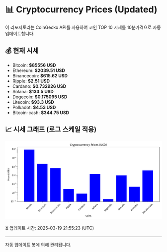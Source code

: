
# 📊 Cryptocurrency Prices (Updated)

이 리포지토리는 CoinGecko API를 사용하여 코인 TOP 10 시세를 10분가격으로 자동 업데이트합니다.

## 💰 현재 시세
- Bitcoin: **$85556 USD**
- Ethereum: **$2039.51 USD**
- Binancecoin: **$615.62 USD**
- Ripple: **$2.51 USD**
- Cardano: **$0.732926 USD**
- Solana: **$133.5 USD**
- Dogecoin: **$0.175095 USD**
- Litecoin: **$93.3 USD**
- Polkadot: **$4.53 USD**
- Bitcoin-cash: **$344.75 USD**

## 📈 시세 그래프 (로그 스케일 적용)
![Crypto Prices](crypto_prices.png)

⏳ 업데이트 시간: 2025-03-19 21:55:23 (UTC)

---
자동 업데이트 봇에 의해 관리됩니다.
